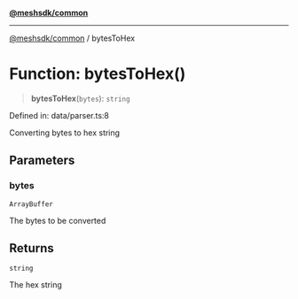 [**@meshsdk/common**](../README.md)

***

[@meshsdk/common](../globals.md) / bytesToHex

# Function: bytesToHex()

> **bytesToHex**(`bytes`): `string`

Defined in: data/parser.ts:8

Converting bytes to hex string

## Parameters

### bytes

`ArrayBuffer`

The bytes to be converted

## Returns

`string`

The hex string
